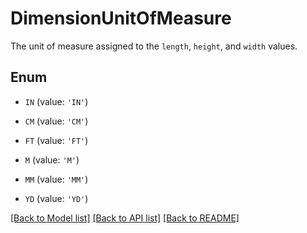 # DimensionUnitOfMeasure

The unit of measure assigned to the `length`, `height`, and `width` values. 

## Enum

* `IN` (value: `'IN'`)

* `CM` (value: `'CM'`)

* `FT` (value: `'FT'`)

* `M` (value: `'M'`)

* `MM` (value: `'MM'`)

* `YD` (value: `'YD'`)

[[Back to Model list]](../README.md#documentation-for-models) [[Back to API list]](../README.md#documentation-for-api-endpoints) [[Back to README]](../README.md)


